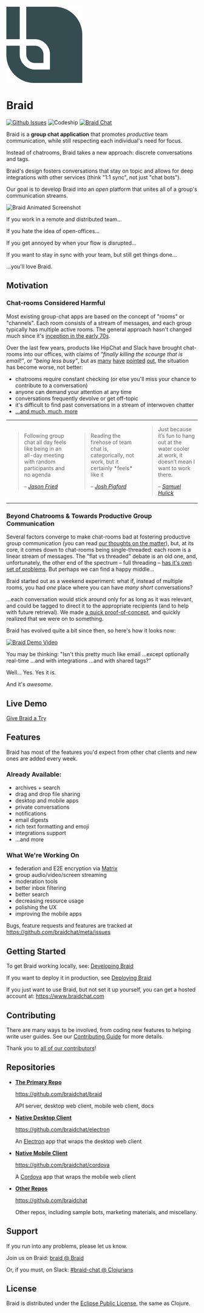 [![Braid](./docs/braid.svg)](https://www.github.com/braidchat/braid)

# Braid

[![Github Issues](https://img.shields.io/github/issues/braidchat/meta.svg)](https://www.github.com/braidchat/meta/issues)
![Codeship](https://img.shields.io/codeship/6f05b0f0-9e72-0133-e93b-76efcd0f79bd.svg)
[![Braid Chat](https://img.shields.io/badge/braid-join_chat-green.svg)](https://braid.chat/group/braid)


Braid is a **group chat application** that promotes *productive* team communication, while still respecting each individual's need for focus.

Instead of chatrooms, Braid takes a new approach: discrete conversations and tags.

Braid's design fosters conversations that stay on topic and allows for deep integrations with other services (think "1:1 sync", not just "chat bots").

Our goal is to develop Braid into an *open* platform that unites all of a group's communication streams.


![Braid Animated Screenshot](http://www.braidchat.org/images/braid-screenshot-archer.png)


If you work in a remote and distributed team...

If you hate the idea of open-offices...

If you get annoyed by when your flow is disrupted...

If you want to stay in sync with your team, but still get things done...

...you'll love Braid.


## Motivation

### Chat-rooms Considered Harmful

Most existing group-chat apps are based on the concept of "rooms" or "channels". Each room consists of a stream of messages, and each group typically has multiple active rooms. The general approach hasn't changed much since it's [inception in the early 70s](https://en.wikipedia.org/wiki/Chat_room).

Over the last few years, products like HipChat and Slack have brought chat-rooms into our offices, with claims of *"finally killing the scourge that is email!"*, or *"being less busy"*, but as [many](https://m.signalvnoise.com/is-group-chat-making-you-sweat-744659addf7d#.r6gxj6zae) [have](http://www.vocativ.com/320111/slack-backlash/) [pointed](https://medium.com/better-people/slack-i-m-breaking-up-with-you-54600ace03ea#.d72qcvqqg) [out](http://motherboard.vice.com/read/were-taking-a-break-from-slack-heres-why), the situation has become worse, not better:

  - chatrooms require constant checking (or else you'll miss your chance to contribute to a conversation)
  - anyone can demand your attention at any time
  - conversations frequently devolve or get off-topic
  - it's difficult to find past conversations in a stream of interwoven chatter
  - [...and much, much, more](./docs/the-problem-of-chat-rooms.md)

<table>
  <tr>
    <td>
      <blockquote>
        <p>
          Following group chat all day feels like being in an all-day meeting with random participants and no agenda
        </p>
        <footer>
          –
          <cite>
            <a href="https://m.signalvnoise.com/is-group-chat-making-you-sweat-744659addf7d#.r6gxj6zae">
              Jason Fried
            </a>
          </cite>
        </footer>
      </blockquote>
    </td>
    <td>
      <blockquote>
        <p>
          Reading the firehose of team chat is, categorically, not work, but it certainly *feels* like it
        </p>
        <footer>
          –
          <cite>
            <a href="https://twitter.com/Shpigford/status/702871877442793472?ref_src=twsrc%5Etfw">
              Josh Pigford
            </a>
          </cite>
        </footer>
      </blockquote>
    </td>
    <td>
      <blockquote>
        <p>
          Just because it’s fun to hang out at the water cooler at work, it doesn’t mean I want to work there.
        </p>
        <footer>
          –
          <cite>
            <a href="https://medium.com/better-people/slack-i-m-breaking-up-with-you-54600ace03ea#.iu832xu1g">
              Samuel Hulick
            </a>
          </cite>
        </footer>
      </blockquote>
   </td>
  </tr>
</table>



### Beyond Chatrooms & Towards Productive Group Communication

Several factors converge to make chat-rooms bad at fostering productive group communication (you can read [our thoughts on the matter](./docs/the-problem-of-chat-rooms.md)), but, at its core, it comes down to chat-rooms being single-threaded: each room is a linear stream of messages. The "flat vs threaded" debate is an old one, and, unfortunately, the other end of the spectrum – full threading – [has it's own set of problems](https://blog.codinghorror.com/web-discussions-flat-by-design/). But perhaps we can find a happy middle...

Braid started out as a weekend experiment: what if, instead of multiple rooms, you had *one* place where you can have *many* *short* conversations?

...each conversation would stick around only for as long as it was relevant, and could be tagged to direct it to the appropriate recipients (and to help with future retrieval). We made [a quick proof-of-concept](https://www.youtube.com/watch?v=pa2bUsChFqM), and quickly realized that we were on to something.

Braid has evolved quite a bit since then, so here's how it looks now:

[![Braid Demo Video](http://img.youtube.com/vi/pa2bUsChFqM/0.jpg)](https://www.youtube.com/watch?v=pa2bUsChFqM)

You may be thinking: "Isn't this pretty much like email ...except optionally real-time ...and with integrations ...and with shared tags?"

Well... Yes. Yes it is.

And it's *awesome*.


## Live Demo

[Give Braid a Try](https://braid.chat/group/try)


## Features

Braid has most of the features you'd expect from other chat clients and new ones are added every week.

### Already Available:

 - archives + search
 - drag and drop file sharing
 - desktop and mobile apps
 - private conversations
 - notifications
 - email digests
 - rich text formatting and emoji
 - integrations support
 - ...and more

### What We're Working On

 - federation and E2E encryption via [Matrix](http://matrix.org/)
 - group audio/video/screen streaming
 - moderation tools
 - better inbox filtering
 - better search
 - decreasing resource usage
 - polishing the UX
 - improving the mobile apps

Bugs, feature requests and features are tracked at https://github.com/braidchat/meta/issues


## Getting Started

To get Braid working locally, see: [Developing Braid](./docs/developing.md)

If you want to deploy it in production, see [Deploying Braid](./docs/deploying.md)

If you just want to use Braid, but not set it up yourself, you can get a hosted account at: https://www.braidchat.com


## Contributing

There are many ways to be involved, from coding new features to helping write user guides. See our [Contributing Guide](./docs/contributing.md) for more details.

Thank you to [all of our contributors](./docs/contributors.edn)!


## Repositories

- **[The Primary Repo](https://github.com/braidchat/braid)**

  https://github.com/braidchat/braid

  API server, desktop web client, mobile web client, docs


- **[Native Desktop Client](https://github.com/braidchat/electron)**

  https://github.com/braidchat/electron

  An [Electron](http://electron.atom.io/) app that wraps the desktop web client


- **[Native Mobile Client](https://github.com/braidchat/electron)**

  https://github.com/braidchat/cordova

  A [Cordova](https://cordova.apache.org/) app that wraps the mobile web client


- **[Other Repos](https://github.com/braidchat)**

  https://github.com/braidchat

  Other repos, including sample bots, marketing materials, and miscellany.


## Support

If you run into any problems, please let us know.

Join us on Braid: [braid @ Braid](https://braid.chat/group/braid)

Or, if you must, on Slack: [#braid-chat @ Clojurians](https://clojurians.herokuapp.com/)


## License

Braid is distributed under the [Eclipse Public License](https://www.tldrlegal.com/l/epl), the same as Clojure.

